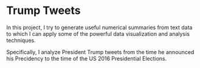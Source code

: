 # Trump Tweets

In this project, I try to generate useful numerical summaries from text data to which I can apply some of the powerful data visualization and analysis techniques.


Specifically, I analyze President Trump tweets from the time he announced his Precidency to the time of the US 2016 Presidential Elections.

